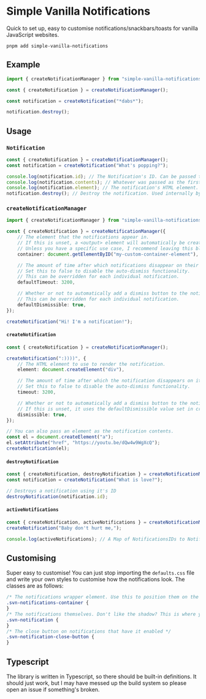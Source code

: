 # Simple Vanilla Notifications

Quick to set up, easy to customise notifications/snackbars/toasts for vanilla JavaScript websites.

```
pnpm add simple-vanilla-notifications
```

## Example

```ts
import { createNotificationManager } from "simple-vanilla-notifications";

const { createNotification } = createNotificationManager();

const notification = createNotification("*dabs*");

notification.destroy();
```

## Usage

### `Notification`

```ts
const { createNotification } = createNotificationManager();
const notification = createNotification("What's popping?");

console.log(notification.id); // The Notification's ID. Can be passed to destroyNotification().
console.log(notification.contents); // Whatever was passed as the first argument to createNotification().
console.log(notification.element); // The notification's HTML element.
notification.destroy(); // Destroy the notification. Used internally by the dismiss button.
```

### `createNotificationManager`

```ts
import { createNotificationManager } from "simple-vanilla-notifications";

const { createNotification } = createNotificationManager({
	// The element that the notifications appear in.
	// If this is unset, a <output> element will automatically be created and added to the bottom of the body.
	// Unless you have a specific use case, I recommend leaving this blank.
	container: document.getElementByID("my-custom-container-element"),

	// The amount of time after which notifications disappear on their own.
	// Set this to false to disable the auto-dismiss functionality.
	// This can be overridden for each individual notification.
	defaultTimeout: 3200,

	// Whether or not to automatically add a dismiss button to the notifications.
	// This can be overridden for each individual notification.
	defaultDismissible: true,
});

createNotification("Hi! I'm a notification!");
```

#### `createNotification`

```ts
const { createNotification } = createNotificationManager();

createNotification(":))))", {
	// The HTML element to use to render the notification.
	element: document.createElement("div"),

	// The amount of time after which the notification disappears on it's own.
	// Set this to false to disable the auto-dismiss functionality.
	timeout: 3200,

	// Whether or not to automatically add a dismiss button to the notifications.
	// If this is unset, it uses the defaultDismissible value set in createNotificationManager.
	dismissible: true,
});

// You can also pass an element as the notification contents.
const el = document.createElement("a");
el.setAttribute("href", "https://youtu.be/dQw4w9WgXcQ");
createNotification(el);
```

#### `destroyNotification`

```ts
const { createNotification, destroyNotification } = createNotificationManager();
const notification = createNotification("What is love?");

// Destroys a notification using it's ID
destroyNotification(notification.id);
```

#### `activeNotifications`

```ts
const { createNotification, activeNotifications } = createNotificationManager();
createNotification("Baby don't hurt me,");

console.log(activeNotifications); // A Map of NotificationsIDs to Notification objects
```

## Customising

Super easy to customise! You can just stop importing the `defaults.css` file and write your own styles to customise how the notifications look. The classes are as follows:

```css
/* The notifications wrapper element. Use this to position them on the screen */
.svn-notifications-container {
}
/* The notifications themselves. Don't like the shadow? This is where you change it. */
.svn-notification {
}
/* The close button on notifications that have it enabled */
.svn-notification-close-button {
}
```

## Typescript

The library is written in Typescript, so there should be built-in definitions. It should just work, but I may have messed up the build system so please open an issue if something's broken.
